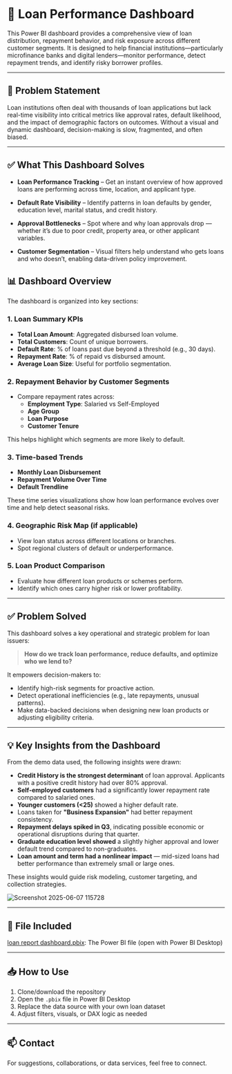 # 🧾 Loan Performance Dashboard

This Power BI dashboard provides a comprehensive view of loan distribution, repayment behavior, and risk exposure across different customer segments. It is designed to help financial institutions—particularly microfinance banks and digital lenders—monitor performance, detect repayment trends, and identify risky borrower profiles.

---

## 🚩 Problem Statement
Loan institutions often deal with thousands of loan applications but lack real-time visibility into critical metrics like approval rates, default likelihood, and the impact of demographic factors on outcomes. Without a visual and dynamic dashboard, decision-making is slow, fragmented, and often biased.

---

## ✅ What This Dashboard Solves
- **Loan Performance Tracking** – Get an instant overview of how approved loans are performing across time, location, and applicant type.

- **Default Rate Visibility** – Identify patterns in loan defaults by gender, education level, marital status, and credit history.

- **Approval Bottlenecks** – Spot where and why loan approvals drop — whether it’s due to poor credit, property area, or other applicant variables.

- **Customer Segmentation** – Visual filters help understand who gets loans and who doesn’t, enabling data-driven policy improvement.






## 📊 Dashboard Overview

The dashboard is organized into key sections:

### 1. **Loan Summary KPIs**
- **Total Loan Amount**: Aggregated disbursed loan volume.
- **Total Customers**: Count of unique borrowers.
- **Default Rate**: % of loans past due beyond a threshold (e.g., 30 days).
- **Repayment Rate**: % of repaid vs disbursed amount.
- **Average Loan Size**: Useful for portfolio segmentation.

### 2. **Repayment Behavior by Customer Segments**
- Compare repayment rates across:
  - **Employment Type**: Salaried vs Self-Employed
  - **Age Group**
  - **Loan Purpose**
  - **Customer Tenure**

This helps highlight which segments are more likely to default.

### 3. **Time-based Trends**
- **Monthly Loan Disbursement**
- **Repayment Volume Over Time**
- **Default Trendline**

These time series visualizations show how loan performance evolves over time and help detect seasonal risks.

### 4. **Geographic Risk Map (if applicable)**
- View loan status across different locations or branches.
- Spot regional clusters of default or underperformance.

### 5. **Loan Product Comparison**
- Evaluate how different loan products or schemes perform.
- Identify which ones carry higher risk or lower profitability.

---

## ✅ Problem Solved

This dashboard solves a key operational and strategic problem for loan issuers:

> **How do we track loan performance, reduce defaults, and optimize who we lend to?**

It empowers decision-makers to:
- Identify high-risk segments for proactive action.
- Detect operational inefficiencies (e.g., late repayments, unusual patterns).
- Make data-backed decisions when designing new loan products or adjusting eligibility criteria.

---

## 💡 Key Insights from the Dashboard

From the demo data used, the following insights were drawn:
- **Credit History is the strongest determinant** of loan approval. Applicants with a positive credit history had over 80% approval.
- **Self-employed customers** had a significantly lower repayment rate compared to salaried ones.
- **Younger customers (<25)** showed a higher default rate.
- Loans taken for **"Business Expansion"** had better repayment consistency.
- **Repayment delays spiked in Q3**, indicating possible economic or operational disruptions during that quarter.
- **Graduate education level showed** a slightly higher approval and lower default trend compared to non-graduates.
- **Loan amount and term had a nonlinear impact** — mid-sized loans had better performance than extremely small or large ones.


These insights would guide risk modeling, customer targeting, and collection strategies.

![Screenshot 2025-06-07 115728](https://github.com/user-attachments/assets/cf2d3f68-002d-4a99-a346-523158cacf0a)

---

## 📁 File Included
[loan report dashboard.pbix](https://github.com/Jcboy101/Power-BI-Projects/edit/main/loan%20report%20dashboard.pbix): The Power BI file (open with Power BI Desktop)


---

## 📥 How to Use

1. Clone/download the repository
2. Open the `.pbix` file in Power BI Desktop
3. Replace the data source with your own loan dataset
4. Adjust filters, visuals, or DAX logic as needed

---

## 📫 Contact

For suggestions, collaborations, or data services, feel free to connect.

